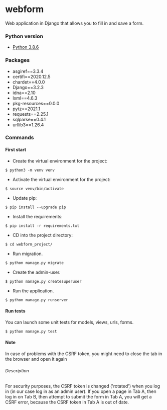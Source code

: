# webform
Web application in Django that allows you to fill in and save a form.

### Python version
- [Python 3.8.6](https://www.python.org/downloads/release/python-386/)

### Packages
- asgiref==3.3.4
- certifi==2020.12.5
- chardet==4.0.0
- Django==3.2.3
- idna==2.10
- lxml==4.6.3
- pkg-resources==0.0.0
- pytz==2021.1
- requests==2.25.1
- sqlparse==0.4.1
- urllib3==1.26.4

### Commands
#### First start
- Create the virtual environment for the project:
```shell
$ python3 -m venv venv
```
- Activate the virtual environment for the project:
```shell
$ source venv/bin/activate
```
- Update pip:
```shell
$ pip install --upgrade pip
```
- Install the requirements:
```shell
$ pip install -r requirements.txt
```
- CD into the project directory:
```shell
$ cd webform_project/
```
- Run migration. 
```shell
$ python manage.py migrate
```
- Create the admin-user. 
```shell
$ python manage.py createsuperuser
```
- Run the application. 
```shell
$ python manage.py runserver
```
#### Run tests
You can launch some unit tests for models, views, urls, forms.
```shell
$ python manage.py test
```
#### Note
In case of problems with the CSRF token, you might need to close the tab in the browser and open it again
###### Description
For security purposes, the CSRF token is changed ('rotated') when you log in (in our case log in as an admin user). 
If you open a page in Tab A, then log in on Tab B, then attempt to submit the form in Tab A, you will get a CSRF error,
because the CSRF token in Tab A is out of date.